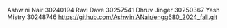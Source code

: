 Ashwini Nair 30240194
Ravi Dave 30257541
Dhruv Jinger 30250367
Yash Mistry 30248746
https://github.com/AshwiniANair/engg680_2024_fall.git
